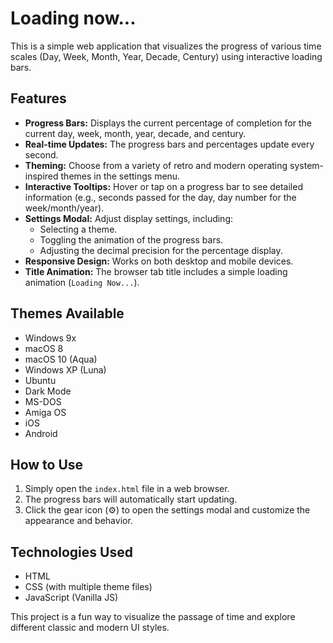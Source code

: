 # Loading now...

This is a simple web application that visualizes the progress of various time scales (Day, Week, Month, Year, Decade, Century) using interactive loading bars.

## Features

*   **Progress Bars:** Displays the current percentage of completion for the current day, week, month, year, decade, and century.
*   **Real-time Updates:** The progress bars and percentages update every second.
*   **Theming:** Choose from a variety of retro and modern operating system-inspired themes in the settings menu.
*   **Interactive Tooltips:** Hover or tap on a progress bar to see detailed information (e.g., seconds passed for the day, day number for the week/month/year).
*   **Settings Modal:** Adjust display settings, including:
    *   Selecting a theme.
    *   Toggling the animation of the progress bars.
    *   Adjusting the decimal precision for the percentage display.
*   **Responsive Design:** Works on both desktop and mobile devices.
*   **Title Animation:** The browser tab title includes a simple loading animation (`Loading Now...`).

## Themes Available

*   Windows 9x
*   macOS 8
*   macOS 10 (Aqua)
*   Windows XP (Luna)
*   Ubuntu
*   Dark Mode
*   MS-DOS
*   Amiga OS
*   iOS
*   Android

## How to Use

1.  Simply open the `index.html` file in a web browser.
2.  The progress bars will automatically start updating.
3.  Click the gear icon (⚙️) to open the settings modal and customize the appearance and behavior.

## Technologies Used

*   HTML
*   CSS (with multiple theme files)
*   JavaScript (Vanilla JS)

This project is a fun way to visualize the passage of time and explore different classic and modern UI styles.

